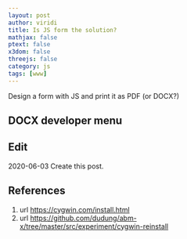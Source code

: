 ```yaml
---
layout: post
author: viridi
title: Is JS form the solution?
mathjax: false
ptext: false
x3dom: false
threejs: false
category: js
tags: [www]
---
```

Design a form with JS and print it as PDF (or DOCX?)

## DOCX developer menu

## Edit
2020-06-03 Create this post. <br />

## References
1. <a name="ref1"></a> url <https://cygwin.com/install.html>
2. <a name="ref2"></a> url <https://github.com/dudung/abm-x/tree/master/src/experiment/cygwin-reinstall>
